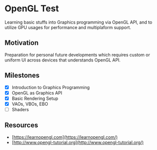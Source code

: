 # OpenGL Test
Learning basic stuffs into Graphics programming via OpenGL API, and to utilize GPU usages for performance and multiplaform support.

## Motivation
Preparation for personal future developments which requires custom or uniform UI across devices that understands OpenGL API.

## Milestones
- [x] Introduction to Graphics Programming
- [x] OpenGL as Graphics API
- [x] Basic Rendering Setup
- [x] VAOs, VBOs, EBO
- [ ] Shaders
## Resources
- [https://learnopengl.com](https://learnopengl.com/)
- [http://www.opengl-tutorial.org](http://www.opengl-tutorial.org/)
